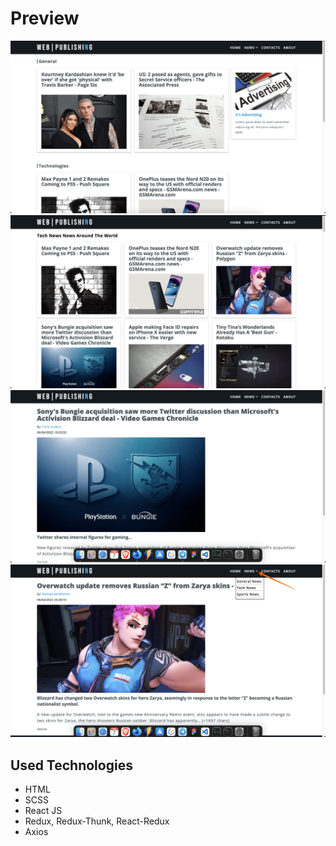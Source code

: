 # Preview

![Website Preview](screenshots/homepage.png 'Homepage, the page you see first')
![Website Preview](screenshots/technewscategory.png 'Category Page, page you see depending on your choice of category.')
![Website Preview](screenshots/singlepage.png 'Single Page, the page with the news of your choice.')
![Website Preview](screenshots/chosen-category.png 'Dropdown menu, you can go to the category you want from any page of the site.')

## Used Technologies

- HTML
- SCSS
- React JS
- Redux, Redux-Thunk, React-Redux
- Axios
